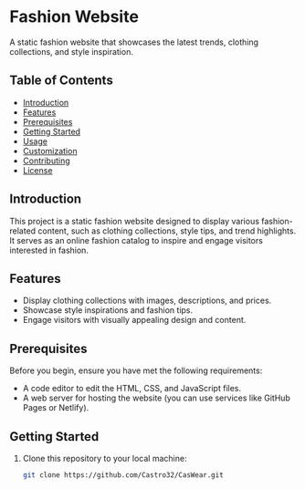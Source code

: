# Fashion Website

A static fashion website that showcases the latest trends, clothing collections, and style inspiration.

## Table of Contents

- [Introduction](#introduction)
- [Features](#features)
- [Prerequisites](#prerequisites)
- [Getting Started](#getting-started)
- [Usage](#usage)
- [Customization](#customization)
- [Contributing](#contributing)
- [License](#license)

## Introduction

This project is a static fashion website designed to display various fashion-related content, such as clothing collections, style tips, and trend highlights. It serves as an online fashion catalog to inspire and engage visitors interested in fashion.

## Features

- Display clothing collections with images, descriptions, and prices.
- Showcase style inspirations and fashion tips.
- Engage visitors with visually appealing design and content.

## Prerequisites

Before you begin, ensure you have met the following requirements:

- A code editor to edit the HTML, CSS, and JavaScript files.
- A web server for hosting the website (you can use services like GitHub Pages or Netlify).

## Getting Started

1. Clone this repository to your local machine:
   ```bash
   git clone https://github.com/Castro32/CasWear.git
